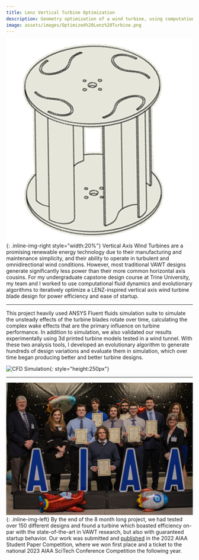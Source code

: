 ```yaml
---
title: Lenz Vertical Turbine Optimization
description: Geometry optimization of a wind turbine, using computational fluid dynamics and evolutionary algorithms
image: assets/images/Optimized%20Lenz%20Turbine.png
---
```

![Our Optimized Turbine Rotor Design](/assets/images/Lenz%20Turbine%20Assembly.png){: .inline-img-right style="width:20%"}
Vertical Axis Wind Turbines are a promising renewable energy technology due to their manufacturing and maintenance simplicity, and their ability to operate in turbulent and omnidirectional wind conditions. However, most traditional VAWT designs generate significantly less power than their more common horizontal axis cousins. For my undergraduate capstone design course at Trine University, my team and I worked to use computational fluid dynamics and evolutionary algorithms to iteratively optimize a LENZ-inspired vertical axis wind turbine blade design for power efficiency and ease of startup. 

---

This project heavily used ANSYS Fluent fluids simulation suite to simulate the unsteady effects of the turbine blades rotate over time, calculating the complex wake effects that are the primary influence on turbine performance. In addition to simulation, we also validated our results experimentally using 3d printed turbine models tested in a wind tunnel. With these two analysis tools, I developed an evolutionary algorithm to generate hundreds of design variations and evaluate them in simulation, which over time began producing better and better turbine designs. 

![CFD Simulation](/assets/images/animation-ke.webp){: style="height:250px"}

---

![2021 Regional Conference Winners](/assets/images/AIAA%20Conference%20Winners.jpg){: .inline-img-left}
By the end of the 8 month long project, we had tested over 150 different designs and found a turbine which boasted efficiency on-par with the state-of-the-art in VAWT research, but also with guaranteed startup behavior. Our work was submitted and [published](https://doi.org/10.2514/6.2023-0017) in the 2022 AIAA Student Paper Competition, where we won first place and a ticket to the national 2023 AIAA SciTech Conference Competition the following year.
